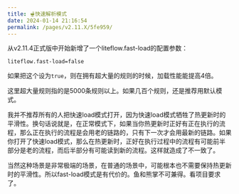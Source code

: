 ```yaml
---
title: 🫕快速解析模式
date: 2024-01-14 21:16:54
permalink: /pages/v2.11.X/5fe959/
---
```


从v2.11.4正式版中开始新增了一个liteflow.fast-load的配置参数：

```properties
liteflow.fast-load=false
```

如果把这个设为`true`，则在拥有超大量的规则的时候，加载性能能提高4倍。

这里超大量规则指的是5000条规则以上。如果几百个规则，还是推荐用默认模式。

我并不推荐所有的人把快速load模式打开，因为快速load模式牺牲了热更新时的平滑性。换句话说就是，在正常模式下，如果当你热更新时正好有正在执行的流程，那么正在执行的流程是会用老的链路的，只有下一次才会用最新的链路。如果你打开了快速load模式，那么在热更新时，正好在执行过程中的流程有可能前半部分是老的流程，而后半部分有可能读到新的流程。这样就造成了不一致了。

当然这种场景是非常极端的场景，在普通的场景中，可能根本也不需要保持热更新时的平滑性。所以fast-load模式是有代价的。鱼和熊掌不可兼得。看项目要求了。